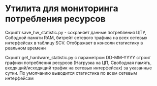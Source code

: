 # Утилита для мониторинга потребления ресурсов 

Скрипт save_hw_statistic.py - сохраняет данные потребления ЦПУ, Сободной памяти RAM, битрейт сетевого трафика на всех сетевых интерфейсах в таблицу SCV. Отображает в консоли статистику в реальном времени

Скрипт get_hardware_statistic.py с параметром DD-MM-YYYY строит графики потребления ресурсов (Нагрузка на ЦП, Свободная память, входящий/исходящий трафик на сетевых интерфейсах) за указанные сутки. По умолчанию выводится статистика по всем сетевым интерфейсам